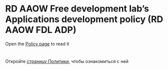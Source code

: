 # RD AAOW Free development lab’s Applications development policy (RD AAOW FDL ADP)

Open the [Policy page](https://adslbarxatov.github.io/ADP) to read it

#

Откройте [страницу Политики](https://adslbarxatov.github.io/ADP/ru), чтобы ознакомиться с ней
